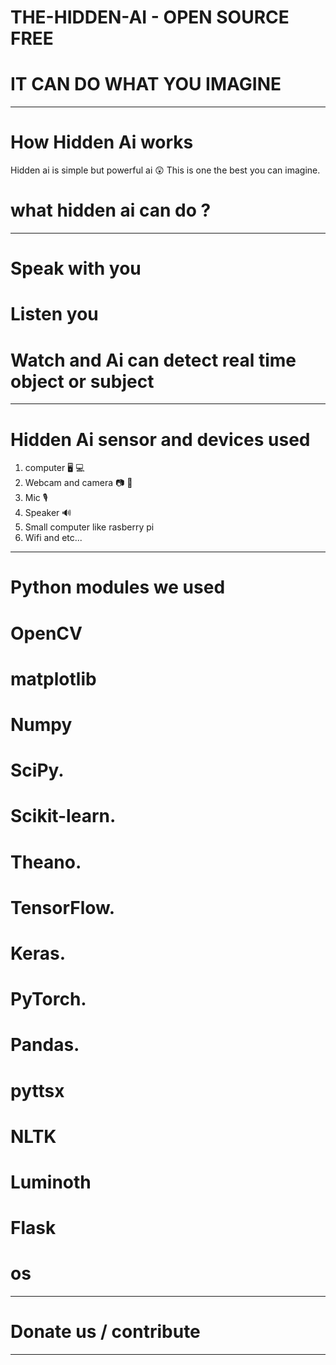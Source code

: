 # THE-HIDDEN-AI - OPEN SOURCE FREE
# IT CAN DO WHAT YOU IMAGINE
--------------------------------
# How Hidden Ai works
Hidden ai is simple but powerful ai 😲
This is one the best you can imagine.

# what hidden ai can do ?
---------------------------------------------------------------------
# Speak with you
# Listen you 
# Watch and Ai can detect real time object or subject
---------------------------------------------------------------------
# Hidden Ai sensor and devices used
1. computer 🖥️ 💻
2. Webcam and camera 📷 📸 
3. Mic 🎙️
4. Speaker 🔊
5. Small computer like rasberry pi
6. Wifi
and etc...
------------------------------------
# Python modules we used
# OpenCV
# matplotlib
# Numpy
# SciPy.
# Scikit-learn.
# Theano.
# TensorFlow.
# Keras.
# PyTorch.
# Pandas.
# pyttsx
# NLTK
# Luminoth
# Flask
# os
--------------------------------------------
# Donate us / contribute
--------------------------
